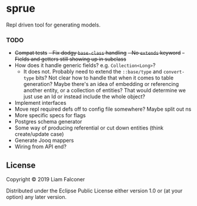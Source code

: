 # sprue

Repl driven tool for generating models. 

### TODO

- ~~Compat tests~~
~~- Fix dodgy `base-class` handling~~
  ~~- No `extends` keyword~~
  ~~- Fields and getters still showing up in subclass~~
- How does it handle generic fields? e.g. `Collection<Long>`?
  - It does not. Probably need to extend the `::base/type` and `convert-type` bits?
    Not clear how to handle that when it comes to table generation?
    Maybe there's an idea of embedding or referencing another entity, or a collection of entities?
    That would determine we just use an Id or instead include the whole object?
- Implement interfaces
- Move repl required defs off to config file somewhere? Maybe split out ns
- More specific specs for flags
- Postgres schema generator
- Some way of producing referential or cut down entities 
  (think create/update case)
- Generate Jooq mappers
- Wiring from API end?

## License

Copyright © 2019 Liam Falconer

Distributed under the Eclipse Public License either version 1.0 or (at
your option) any later version.

